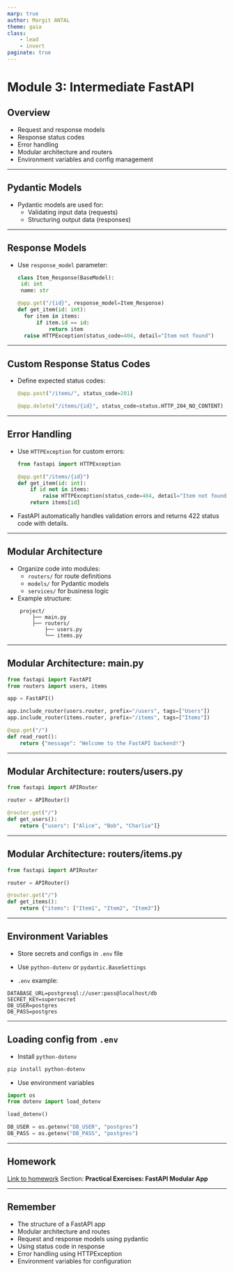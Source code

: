 ```yaml
---
marp: true
author: Margit ANTAL
theme: gaia
class:
    - lead 
    - invert
paginate: true
---
```


# Module 3: Intermediate FastAPI 
## Overview
- Request and response models 
- Response status codes 
- Error handling 
- Modular architecture and routers 
- Environment variables and config management 
---

## Pydantic Models

- Pydantic models are used for: 
  - Validating input data (requests) 
  - Structuring output data (responses) 

---

## Response Models 
- Use `response_model` parameter: 

   ```python
  class Item_Response(BaseModel):
    id: int
    name: str
  ```

  ```python
  @app.get("/{id}", response_model=Item_Response)
  def get_item(id: int):
    for item in items:
        if item.id == id:
            return item
    raise HTTPException(status_code=404, detail="Item not found")
  ```


---

  ## Custom Response Status Codes

  - Define expected status codes:
    ```python
    @app.post("/items/", status_code=201)
    ```

    ```python
    @app.delete("/items/{id}", status_code=status.HTTP_204_NO_CONTENT)
    ``` 
---

## Error Handling

- Use `HTTPException` for custom errors:
  ```python
  from fastapi import HTTPException

  @app.get("/items/{id}")
  def get_item(id: int):
      if id not in items:
          raise HTTPException(status_code=404, detail="Item not found")
      return items[id]
  ```
- FastAPI automatically handles validation errors and returns 422 status code with details.

---

## Modular Architecture

- Organize code into modules:
  - `routers/` for route definitions
  - `models/` for Pydantic models
  - `services/` for business logic
- Example structure:
```
    project/ 
        ├── main.py 
        ├── routers/ 
            ├── users.py 
            └── items.py
```

---
## Modular Architecture: main.py
```python
from fastapi import FastAPI 
from routers import users, items 

app = FastAPI() 

app.include_router(users.router, prefix="/users", tags=["Users"]) 
app.include_router(items.router, prefix="/items", tags=["Items"]) 

@app.get("/")
def read_root(): 
    return {"message": "Welcome to the FastAPI backend!"} 
```
---

## Modular Architecture: routers/users.py
```python
from fastapi import APIRouter 

router = APIRouter()

@router.get("/") 
def get_users(): 
    return {"users": ["Alice", "Bob", "Charlie"]} 
```

---

## Modular Architecture: routers/items.py    
```python
from fastapi import APIRouter

router = APIRouter()

@router.get("/")
def get_items():
    return {"items": ["Item1", "Item2", "Item3"]}
```
---

## Environment Variables

- Store secrets and configs in `.env` file 

- Use  `python-dotenv` or `pydantic.BaseSettings` 


- `.env` example: 
```
DATABASE_URL=postgresql://user:pass@localhost/db
SECRET_KEY=supersecret 
DB_USER=postgres
DB_PASS=postgres
```
---
## Loading config from `.env`

- Install `python-dotenv`
```bash
pip install python-dotenv
```

- Use environment variables 
```python
import os
from dotenv import load_dotenv

load_dotenv()

DB_USER = os.getenv("DB_USER", "postgres")
DB_PASS = os.getenv("DB_PASS", "postgres")
```
---
## Homework 

[Link to homework](../module3_request_response/README.md)
Section: **Practical Exercises: FastAPI Modular App**

---

## Remember
- The structure of a FastAPI app 
- Modular architecture and routes 
- Request and response models using pydantic 
- Using status code in response 
- Error handling using HTTPException 
- Environment variables for configuration
